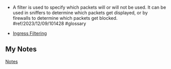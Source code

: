 - A filter is used to specify which packets will or will not be used. It can be used in sniffers to determine which packets get displayed, or by firewalls to determine which packets get blocked. #ref/2023/12/09/101428 #glossary

- [Ingress Filtering](ingress-filtering.md)
## My Notes
[Notes](mynotes/filtering-notes.md)
